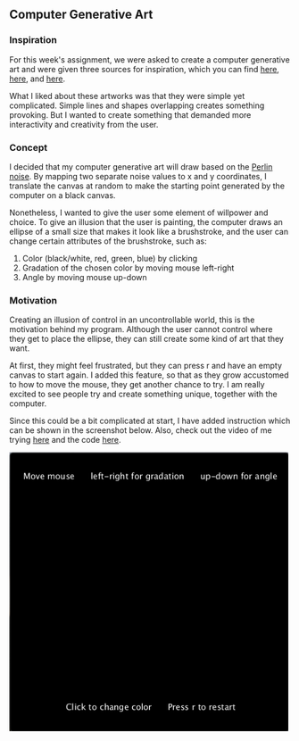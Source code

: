## Computer Generative Art

### Inspiration

For this week's assignment, we were asked to create a computer generative art and were given three sources for inspiration, which you can find [here](http://dada.compart-bremen.de/docUploads/ProgrammInformation21_PI21.pdf), [here](http://dada.compart-bremen.de/docUploads/COMPUTER_GRAPHICS_AND_ART_Feb1977.pdf), and [here](http://dada.compart-bremen.de/docUploads/COMPUTER_GRAPHICS_AND_ART_May1976.pdf).

What I liked about these artworks was that they were simple yet complicated. Simple lines and shapes overlapping creates something provoking. But I wanted to create something that demanded more interactivity and creativity from the user.

### Concept

I decided that my computer generative art will draw based on the [Perlin noise](https://en.wikipedia.org/wiki/Perlin_noise). By mapping two separate noise values to x and y coordinates, I translate the canvas at random to make the starting point generated by the computer on a black canvas.

Nonetheless, I wanted to give the user some element of willpower and choice. To give an illusion that the user is painting, the computer draws an ellipse of a small size that makes it look like a brushstroke, and the user can change certain attributes of the brushstroke, such as:

1) Color (black/white, red, green, blue) by clicking
2) Gradation of the chosen color by moving mouse left-right
3) Angle by moving mouse up-down

### Motivation
Creating an illusion of control in an uncontrollable world, this is the motivation behind my program. Although the user cannot control where they get to place the ellipse, they can still create some kind of art that they want.

At first, they might feel frustrated, but they can press r and have an empty canvas to start again. I added this feature, so that as they grow accustomed to how to move the mouse, they get another chance to try. I am really excited to see people try and create something unique, together with the computer.

Since this could be a bit complicated at start, I have added instruction which can be shown in the screenshot below. Also, check out the video of me trying [here](https://youtu.be/L2C-IfeIo_8) and the code [here](/dueMarch31/computer_art.pde).

<img src="instruction.png" alt="top" width="500" height="500">
